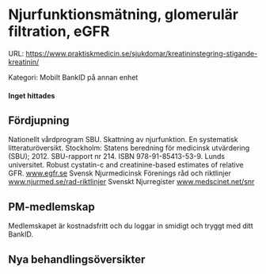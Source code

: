 # Njurfunktionsmätning, glomerulär filtration, eGFR

URL: https://www.praktiskmedicin.se/sjukdomar/kreatininstegring-stigande-kreatinin/



Kategori: Mobilt BankID på annan enhet

#### Inget hittades

## Fördjupning

Nationellt vårdprogram
SBU. Skattning av njurfunktion. En systematisk litteraturöversikt. Stockholm: Statens beredning för medicinsk utvärdering (SBU); 2012. SBU-rapport nr 214. ISBN 978-91-85413-53-9.
Lunds universitet. Robust cystatin-c and creatinine-based estimates of relative GFR. www.egfr.se
Svensk Njurmedicinsk Förenings råd och riktlinjer www.njurmed.se/rad-riktlinjer
Svenskt Njurregister www.medscinet.net/snr

## PM-medlemskap

Medlemskapet är kostnadsfritt och du loggar in smidigt och tryggt med ditt BankID.

## Nya behandlingsöversikter


